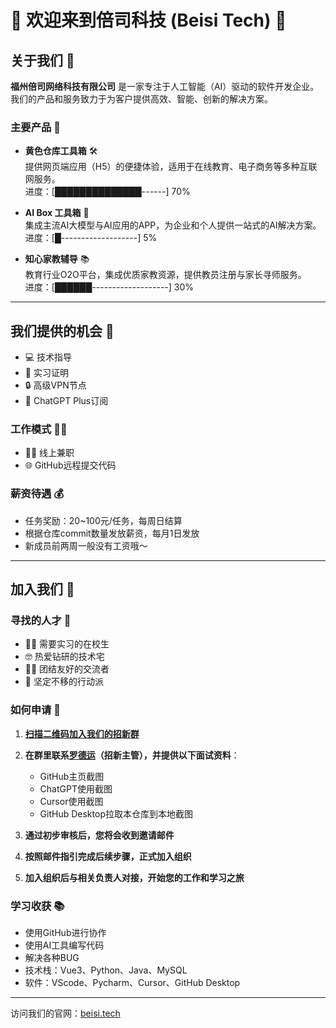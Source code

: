 # 🌟 欢迎来到倍司科技 (Beisi Tech) 🌟

## 关于我们 🏢

**福州倍司网络科技有限公司** 是一家专注于人工智能（AI）驱动的软件开发企业。我们的产品和服务致力于为客户提供高效、智能、创新的解决方案。

### 主要产品 💼

- **黄色仓库工具箱** 🛠️  
  提供网页端应用（H5）的便捷体验，适用于在线教育、电子商务等多种互联网服务。<br/>
  进度：[██████████████------] 70%
  
- **AI Box 工具箱** 🤖  
  集成主流AI大模型与AI应用的APP，为企业和个人提供一站式的AI解决方案。<br/>
  进度：[█-------------------] 5%
  
- **知心家教辅导** 📚  
  教育行业O2O平台，集成优质家教资源，提供教员注册与家长寻师服务。<br/>
  进度：[██████-------------------] 30%

---

## 我们提供的机会 🎁

- 💻 技术指导
- 📄 实习证明
- 🔒 高级VPN节点
- 🤖 ChatGPT Plus订阅

### 工作模式 🕵‍♂️

- 👨‍💻 线上兼职
- 🌐 GitHub远程提交代码

### 薪资待遇 💰

- 任务奖励：20~100元/任务，每周日结算
- 根据仓库commit数量发放薪资，每月1日发放
- 新成员前两周一般没有工资哦～

---

## 加入我们 🚀

### 寻找的人才 👫

- 🧑‍🎓 需要实习的在校生
- 🤓 热爱钻研的技术宅
- 🙋‍♀️ 团结友好的交流者
- 💪 坚定不移的行动派

### 如何申请 📝

1. **[扫描二维码加入我们的招新群](/招新微信群.jpg)**  
   
2. **在群里联系[罗德运](/罗德运微信.jpg)（招新主管），并提供以下面试资料**：
   
   - GitHub主页截图
   - ChatGPT使用截图
   - Cursor使用截图
   - GitHub Desktop拉取本仓库到本地截图
   
4. **通过初步审核后，您将会收到邀请邮件**

5. **按照邮件指引完成后续步骤，正式加入组织**

6. **加入组织后与相关负责人对接，开始您的工作和学习之旅**

### 学习收获 📚

- 使用GitHub进行协作
- 使用AI工具编写代码
- 解决各种BUG
- 技术栈：Vue3、Python、Java、MySQL
- 软件：VScode、Pycharm、Cursor、GitHub Desktop


---


访问我们的官网：[beisi.tech](https://beisi.tech)
